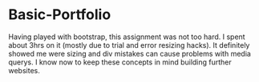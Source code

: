 # Basic-Portfolio
Having played with bootstrap, this assignment was not too hard. I spent about 3hrs on it (mostly due to trial and error resizing hacks). It definitely showed me were sizing and div mistakes can cause problems with media querys. I know now to keep these concepts in mind building further websites.